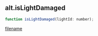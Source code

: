 ## alt.isLightDamaged

```js
function isLightDamaged(lightId: number);
```

[filename](method_isLightDamaged_m.md ':include')